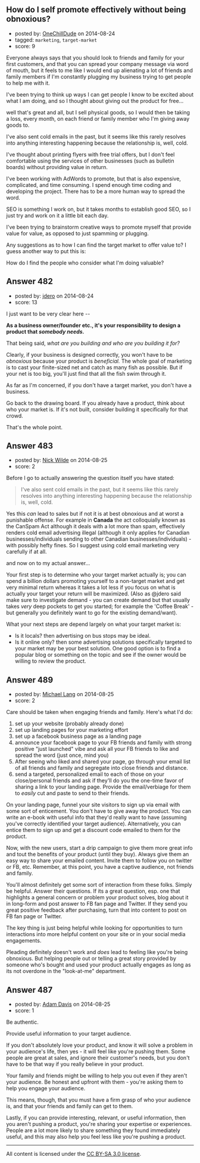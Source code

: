 ## How do I self promote effectively without being obnoxious?

- posted by: [OneChillDude](https://stackexchange.com/users/1477637/onechilldude) on 2014-08-24
- tagged: `marketing`, `target-market`
- score: 9

Everyone always says that you should look to friends and family for your first customers, and that you can spread your company message via word of mouth, but it feels to me like I would end up alienating a lot of friends and family members if I'm constantly plugging my business trying to get people to help me with it.

I've been trying to think up ways I can get people I know to be excited about what I am doing, and so I thought about giving out the product for free...

well that's great and all, but I sell physical goods, so I would then be taking a loss, every month, on each friend or family member who I'm giving away goods to.

I've also sent cold emails in the past, but it seems like this rarely resolves into anything interesting happening because the relationship is, well, cold.

I've thought about printing flyers with free trial offers, but I don't feel comfortable using the services of other businesses (such as bulletin boards) without providing value in return.

I've been working with AdWords to promote, but that is also expensive, complicated, and time consuming. I spend enough time coding and developing the project. There has to be a more human way to spread the word.

SEO is something I work on, but it takes months to establish good SEO, so I just try and work on it a little bit each day.

I've been trying to brainstorm creative ways to promote myself that provide value for value, as opposed to just spamming or plugging. 

Any suggestions as to how I can find the target market to offer value to? I guess another way to put this is:

How do I find the people who consider what I'm doing valuable?


## Answer 482

- posted by: [jdero](https://stackexchange.com/users/1972448/jdero) on 2014-08-24
- score: 13

I just want to be very clear here --

**As a business owner/founder etc., it's your responsibility to design a product that *somebody needs.***

That being said, *what are you building and who are you building it for?*

Clearly, if your business is designed correctly, you won't have to be *obnoxious* because your product is *beneficial.* The whole goal of marketing is to cast your finite-sized net and catch as many fish as possible. But if your net is too big, you'll just find that all the fish swim through it.

As far as I'm concerned, if you don't have a target market, you don't have a business.

Go back to the drawing board. If you already have a product, think about who your market is. If it's not built, consider building it specifically for that crowd.

That's the whole point.


## Answer 483

- posted by: [Nick Wilde](https://stackexchange.com/users/454046/nick-wilde) on 2014-08-25
- score: 2

Before I go to actually answering the question itself you have stated:

> I've also sent cold emails in the past, but it seems like this rarely resolves into anything interesting happening because the relationship is, well, cold.

Yes this *can* lead to sales but if not it is at best obnoxious and at worst a punishable offense. For example in **Canada** the act colloquially known as the CanSpam Act although it deals with a lot more than spam, effectively renders cold email advertising illegal (although it only applies for Canadian businesses/individuals sending to other Canadian businesses/individuals) - with possibly hefty fines. So I suggest using cold email marketing very carefully if at all.

and now on to my actual answer...

Your first step is to determine who your target market actually is; you can spend a billion dollars promoting yourself to a non-target market and get very minimal return whereas it takes a lot less if you focus on what is actually your target your return will be maximized. (Also as @jdero said make sure to investigate demand - you can create demand but that usually takes *very* deep pockets to get you started; for example the 'Coffee Break' - but generally you definitely want to go for the existing demand/want).

What your next steps are depend largely on what your target market is: 

- Is it locals? then advertising on bus stops may be ideal.
- Is it online only? then some advertising solutions specifically targeted to your market may be your best solution. One good option is to find a popular blog or something on the topic and see if the owner would be willing to review the product. 


## Answer 489

- posted by: [Michael Lang](https://stackexchange.com/users/44915/michael-lang) on 2014-08-25
- score: 2

Care should be taken when engaging friends and family.  Here's what I'd do:

1) set up your website (probably already done)
2) set up landing pages for your marketing effort
3) set up a facebook business page as a landing page
4) announce your facebook page to your FB friends and family with strong positive "just launched" vibe and ask all your FB friends to like and spread the word (just once, mind you)
5) After seeing who liked and shared your page, go through your email list of all friends and family and segregate into close friends and distance.
6) send a targeted, personalized email to each of those on your close/personal friends and ask if they'll do you the one-time favor of sharing a link to your landing page.  Provide the email/verbiage for them to *easily* cut and paste to send to their friends.

On your landing page, funnel your site visitors to sign up via email with some sort of enticement.  You don't have to give away the product.  You can write an e-book with useful info that they'd really want to have (assuming you've correctly identified your target audience).  Alternatively, you can entice them to sign up and get a discount code emailed to them for the product.

Now, with the new users, start a drip campaign to give them more great info and tout the benefits of your product (until they buy).  Always give them an easy way to share your emailed content.  Invite them to follow you on twitter or FB, etc.  Remember, at this point, you have a captive audience, not friends and family.  

You'll almost definitely get some sort of interaction from these folks.  Simply be helpful.  Answer their questions.  If its a great question, esp. one that highlights a general concern or problem your product solves, blog about it in long-form and post answer to FB fan page and Twitter.  If they send you great positive feedback after purchasing, turn that into content to post on FB fan page or Twitter.

The key thing is just being helpful while looking for opportunities to turn interactions into more helpful content on your site or in your social media engagements.

Pleading definitely doesn't work and *does* lead to feeling like you're being obnoxious.  But helping people out or telling a great story provided by someone who's bought and used your product actually engages as long as its not overdone in the "look-at-me" department.


## Answer 487

- posted by: [Adam Davis](https://stackexchange.com/users/2114/adam-davis) on 2014-08-25
- score: 1

Be authentic.

Provide useful information to your target audience.

If you don't absolutely love your product, and know it will solve a problem in your audience's life, then yes - it will feel like you're pushing them. Some people are great at sales, and ignore their customer's needs, but you don't have to be that way if you really believe in your product.

Your family and friends might be willing to help you out even if they aren't your audience.  Be honest and upfront with them - you're asking them to help you engage your audience.

This means, though, that you must have a firm grasp of who your audience is, and that your friends and family can get to them.

Lastly, if you can provide interesting, relevant, or useful information, then you aren't pushing a product, you're sharing your expertise or experiences. People are a lot more likely to share something they found immediately useful, and this may also help you feel less like you're pushing a product.



---

All content is licensed under the [CC BY-SA 3.0 license](https://creativecommons.org/licenses/by-sa/3.0/).
